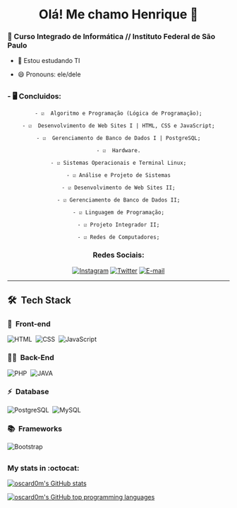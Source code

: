  <div align="center">
  <h1>Olá! Me chamo Henrique 👋</h1>
</div>
<h3>📖 Curso Integrado de Informática // Instituto Federal de São Paulo</h3>
  
- 🌱 Estou estudando TI

- 😄 Pronouns: ele/dele
##
### - 🖥️ Concluidos:
 <div align="center">
   
    - ☑️  Algoritmo e Programação (Lógica de Programação);
    
    - ☑️  Desenvolvimento de Web Sites I | HTML, CSS e JavaScript;

    - ☑️  Gerenciamento de Banco de Dados I | PostgreSQL;

    - ☑️  Hardware.

    - ☑️ Sistemas Operacionais e Terminal Linux;

    - ☑️ Análise e Projeto de Sistemas

    - ☑️ Desenvolvimento de Web Sites II;

    - ☑️ Gerenciamento de Banco de Dados II;

    - ☑️ Linguagem de Programação;

    - ☑️ Projeto Integrador II;

    - ☑️ Redes de Computadores;
</div>


<h3 align="center">
  Redes Sociais:
</h3>

<div align="center">
<p>

<a href="https://www.instagram.com/_euhenrriquesilva/"><img src="https://img.shields.io/badge/-Instagram-020114?style=for-the-badge&amp;logo=instagram&amp;logoColor=EBD03E&amp;color:FFF" alt="Instagram"></a>
  <a href="https://twitter.com/Henriqu54469844"><img src="https://img.shields.io/badge/-Twitter-020114?style=for-the-badge&amp;logo=twitter&amp;logoColor=EBD03E&amp;color:FFF" alt="Twitter"></a>
   <a href="mailto:jhdasilvasousa@gmail.com">
<img src="https://img.shields.io/badge/-email-020114?style=for-the-badge&amp;logo=gmail&amp;logoColor=EBD03E&amp;color:FFF" alt="E-mail">
</a></p>
</div>

***

 
  ## 🛠 &nbsp;Tech Stack


### 🎨 &nbsp;Front-end
![HTML](https://img.shields.io/badge/-HTML-ECE2FB?style=for-the-badge&logo=HTML5)&nbsp;
![CSS](https://img.shields.io/badge/-CSS-ECE2FB?style=for-the-badge&logo=CSS3&logoColor=1572B6)&nbsp;
![JavaScript](https://img.shields.io/badge/-JavaScript-ECE2FB?style=for-the-badge&logo=javascript&logoColor=1572B6)&nbsp;

### 👩‍💻 &nbsp;Back-End

![PHP](https://img.shields.io/badge/PHP-E7ECEB?style=for-the-badge&logo=php)&nbsp;
![JAVA](https://img.shields.io/badge/JAVA-E7ECEB?style=for-the-badge&logo=java)&nbsp;

### ⚡ &nbsp;Database 
![PostgreSQL](https://img.shields.io/badge/-PostgreSQL-ECE2FB?style=for-the-badge&logo=postgresql)&nbsp;
![MySQL](https://img.shields.io/badge/-MySQL-ECE2FB?style=for-the-badge&logo=mysql)&nbsp;

### 📚 &nbsp;Frameworks
![Bootstrap](https://img.shields.io/badge/bootstrap-%238511FA.svg?style=for-the-badge&logo=bootstrap&logoColor=white)&nbsp;

###

## <h3>My stats in :octocat:</h3>
[![oscard0m's GitHub stats](https://github-readme-stats.vercel.app/api?username=henrriquesilva&count_private=true&show_icons=true&theme=great-gatsby)](https://github.com/anuraghazra/github-readme-stats)

[![oscard0m's GitHub top programming languages](https://github-readme-stats.vercel.app/api/top-langs/?username=henrriquesilva&langs_count=8&layout=compact&theme=great-gatsby)](https://github.com/anuraghazra/github-readme-stats)

